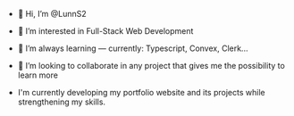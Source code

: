 - 👋 Hi, I’m @LunnS2
- 👀 I’m interested in Full-Stack Web Development
- 🌱 I’m always learning — currently: Typescript, Convex, Clerk...
- 💞️ I’m looking to collaborate in any project that gives me the possibility to learn more

- I'm currently developing my portfolio website and its projects while strengthening my skills.
